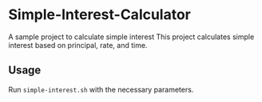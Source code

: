# Simple-Interest-Calculator
A sample project to calculate simple interest
This project calculates simple interest based on principal, rate, and time.

## Usage
Run `simple-interest.sh` with the necessary parameters.

